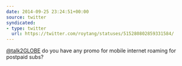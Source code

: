 ```yaml
---
date: 2014-09-25 23:24:51+00:00
source: twitter
syndicated:
- type: twitter
  url: https://twitter.com/roytang/statuses/515280802859331584/
---
```


[@talk2GLOBE](https://twitter.com/talk2GLOBE/) do you have any promo for mobile internet roaming for postpaid subs?